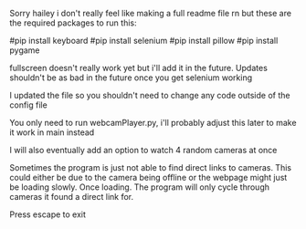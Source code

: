 
Sorry hailey i don't really feel like making a full readme file rn but these are the required packages to run this:

#pip install keyboard
#pip install selenium
#pip install pillow
#pip install pygame 

fullscreen doesn't really work yet but i'll add it in the future. Updates shouldn't be as bad in the future once you get selenium working

I updated the file so you shouldn't need to change any code outside of the config file

You only need to run webcamPlayer.py, i'll probably adjust this later to make it work in main instead

I will also eventually add an option to watch 4 random cameras at once

Sometimes the program is just not able to find direct links to cameras. This could either be due to the camera being offline or the webpage might just be loading slowly.
Once loading. The program will only cycle through cameras it found a direct link for.

Press escape to exit